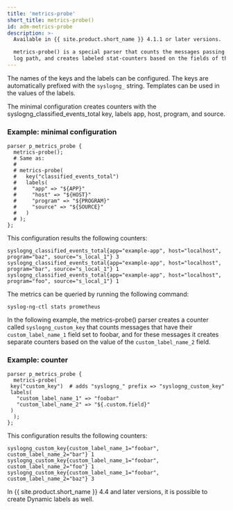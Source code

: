```yaml
---
title: 'metrics-probe'
short_title: metrics-probe()
id: adm-metrics-probe
description: >-
  Available in {{ site.product.short_name }} 4.1.1 or later versions.

  metrics-probe() is a special parser that counts the messages passing through the
  log path, and creates labeled stat-counters based on the fields of these messages.
---
```


The names of the keys and the labels can be configured. The keys are automatically
prefixed with the `syslogng_` string. Templates can be used in the values of the
labels.

The minimal configuration creates counters with the syslogng_classified_events_total
key, labels app, host, program, and source.

### Example: minimal configuration

```config
parser p_metrics_probe {
  metrics-probe();
  # Same as:
  #
  # metrics-probe(
  #   key("classified_events_total")
  #   labels(
  #     "app" => "${APP}"
  #     "host" => "${HOST}"
  #     "program" => "${PROGRAM}"
  #     "source" => "${SOURCE}"
  #   )
  # );
};
```

This configuration results the following counters:

```config
syslogng_classified_events_total{app="example-app", host="localhost", program="baz", source="s_local_1"} 3
syslogng_classified_events_total{app="example-app", host="localhost", program="bar", source="s_local_1"} 1
syslogng_classified_events_total{app="example-app", host="localhost", program="foo", source="s_local_1"} 1
```

The metrics can be queried by running the following command:

```config
syslog-ng-ctl stats prometheus
```

In the following example, the metrics-probe() parser creates a counter called
`syslogng_custom_key` that counts messages that have their `custom_label_name_1`
field set to foobar, and for these messages it creates separate counters based
on the value of the `custom_label_name_2` field.

### Example: counter

```config
parser p_metrics_probe {
  metrics-probe(
 key("custom_key")  # adds "syslogng_" prefix => "syslogng_custom_key"
 labels(
   "custom_label_name_1" => "foobar"
   "custom_label_name_2" => "${.custom.field}"
 )
  );
};
```

This configuration results the following counters:

```config
syslogng_custom_key{custom_label_name_1="foobar", custom_label_name_2="bar"} 1
syslogng_custom_key{custom_label_name_1="foobar", custom_label_name_2="foo"} 1
syslogng_custom_key{custom_label_name_1="foobar", custom_label_name_2="baz"} 3
```

In {{ site.product.short_name }} 4.4 and later versions, it is possible to create Dynamic labels
as well.
